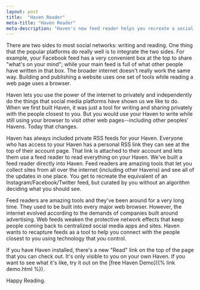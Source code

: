 ```yaml
---
layout: post
title:  "Haven Reader"
meta-title: "Haven Reader"
meta-description: "Haven's new feed reader helps you recreate a social media feed, but curated by you without an algorithm deciding what you should see"
---
```

There are two sides to most social networks: writing and reading.  One thing that the popular platforms do really well is to integrate the two sides.  For example, your Facebook feed has a very convenient box at the top to share "what's on your mind"; while your main feed is full of what other people have written in that box.  The broader internet doesn't really work the same way.  Building and publishing a website uses one set of tools while reading a web page uses a browser.

Haven lets you use the power of the internet to privately and independently do the things that social media platforms have shown us we like to do.  When we first built Haven, it was just a tool for writing and sharing privately with the people closest to you.  But you would use your Haven to write while still using your browser to visit other web pages--including other peoples’ Havens.  Today that changes.

Haven has always included private RSS feeds for your Haven.  Everyone who has access to your Haven has a personal RSS link they can see at the top of their account page.  That link is attached to their account and lets them use a feed reader to read everything on your Haven.  We've built a feed reader directly into Haven.  Feed readers are amazing tools that let you collect sites from all over the internet (including other Havens) and see all of the updates in one place.  You get to recreate the equivalent of an Instagram/Facebook/Twitter feed, but curated by you without an algorithm deciding what you should see.

Feed readers are amazing tools and they've been around for a very long time.  They used to be built into every major web browser.  However, the internet evolved according to the demands of companies built around advertising.  Web feeds weaken the protective network effects that keep people coming back to centralized social media apps and sites.  Haven wants to recapture feeds as a tool to help you connect with the people closest to you using technology that _you_ control.

If you have Haven installed, there's a new "Read" link on the top of the page that you can check out.  It's only visible to you on your own Haven.  If you want to see what it's like, try it out on the [free Haven Demo]({% link demo.html %}).

Happy Reading.

